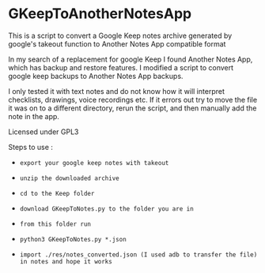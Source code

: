 # GKeepToAnotherNotesApp
This is a script to convert a Google Keep notes archive generated by google's takeout function to Another Notes App compatible format

In my search of a replacement for google Keep I found Another Notes App, which has backup and restore features.
I modified a script to convert google keep backups to Another Notes App backups.

I only tested it with text notes and do not know how it will interpret checklists, drawings, voice recordings etc. If it errors out try to move the file it was on to a different directory, rerun the script, and then manually add the note in the app.

Licensed under GPL3

Steps to use :

-     export your google keep notes with takeout
-     unzip the downloaded archive
-     cd to the Keep folder
- 	  download GKeepToNotes.py to the folder you are in
-     from this folder run
-     python3 GKeepToNotes.py *.json
-     import ./res/notes_converted.json (I used adb to transfer the file) in notes and hope it works
